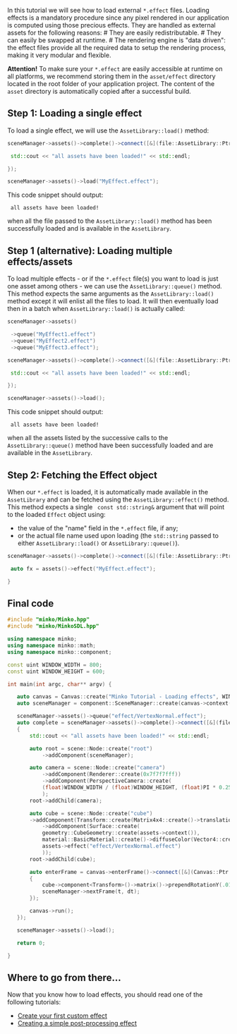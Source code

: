 In this tutorial we will see how to load external `*.effect` files. Loading effects is a mandatory procedure since any pixel rendered in our application is computed using those precious effects. They are handled as external assets for the following reasons: # They are easily redistributable. # They can easily be swapped at runtime. # The rendering engine is "data driven": the effect files provide all the required data to setup the rendering process, making it very modular and flexible.

**Attention!** To make sure your `*.effect` are easily accessible at runtime on all platforms, we recommend storing them in the `asset/effect` directory located in the root folder of your application project. The content of the `asset` directory is automatically copied after a successful build.

Step 1: Loading a single effect
-------------------------------

To load a single effect, we will use the `AssetLibrary::load()` method:

```cpp
sceneManager->assets()->complete()->connect([&](file::AssetLibrary::Ptr assets) {

 std::cout << "all assets have been loaded!" << std::endl;

});

sceneManager->assets()->load("MyEffect.effect"); 
```


This code snippet should output:

```
 all assets have been loaded! 
```


when all the file passed to the `AssetLibrary::load()` method has been successfully loaded and is available in the `AssetLibrary`.

Step 1 (alternative): Loading multiple effects/assets
-----------------------------------------------------

To load multiple effects - or if the `*.effect` file(s) you want to load is just one asset among others - we can use the `AssetLibrary::queue()` method. This method expects the same arguments as the `AssetLibrary::load()` method except it will enlist all the files to load. It will then eventually load then in a batch when `AssetLibrary::load()` is actually called:

```cpp
sceneManager->assets()

 ->queue("MyEffect1.effect")
 ->queue("MyEffect2.effect")
 ->queue("MyEffect3.effect");

sceneManager->assets()->complete()->connect([&](file::AssetLibrary::Ptr assets) {

 std::cout << "all assets have been loaded!" << std::endl;

});

sceneManager->assets()->load(); 
```


This code snippet should output:

```
 all assets have been loaded! 
```


when all the assets listed by the successive calls to the `AssetLibrary::queue()` method have been successfully loaded and are available in the `AssetLibrary`.

Step 2: Fetching the Effect object
----------------------------------

When our `*.effect` is loaded, it is automatically made available in the `AssetLibrary` and can be fetched using the `AssetLibrary::effect()` method. This method expects a single `
const std::string&` argument that will point to the loaded `Effect` object using:

-   the value of the "name" field in the `*.effect` file, if any;
-   or the actual file name used upon loading (the `std::string` passed to either `AssetLibrary::load()` or `AssetLibrary::queue()`).

```cpp
sceneManager->assets()->complete()->connect([&](file::AssetLibrary::Ptr assets) {

 auto fx = assets()->effect("MyEffect.effect");

} 
```


Final code
----------

```cpp
#include "minko/Minko.hpp" 
#include "minko/MinkoSDL.hpp"

using namespace minko; 
using namespace minko::math; 
using namespace minko::component;

const uint WINDOW_WIDTH = 800; 
const uint WINDOW_HEIGHT = 600;

int main(int argc, char** argv) {

   auto canvas = Canvas::create("Minko Tutorial - Loading effects", WINDOW_WIDTH, WINDOW_HEIGHT);
   auto sceneManager = component::SceneManager::create(canvas->context());

   sceneManager->assets()->queue("effect/VertexNormal.effect");
   auto complete = sceneManager->assets()->complete()->connect([&](file::AssetLibrary::Ptr assets)
   {
       std::cout << "all assets have been loaded!" << std::endl;

       auto root = scene::Node::create("root")
           ->addComponent(sceneManager);

       auto camera = scene::Node::create("camera")
           ->addComponent(Renderer::create(0x7f7f7fff))
           ->addComponent(PerspectiveCamera::create(
           (float)WINDOW_WIDTH / (float)WINDOW_HEIGHT, (float)PI * 0.25f, .1f, 1000.f)
           );
       root->addChild(camera);

       auto cube = scene::Node::create("cube")
       ->addComponent(Transform::create(Matrix4x4::create()->translation(0.f, 0.f, -5.f)))
           ->addComponent(Surface::create(
           geometry::CubeGeometry::create(assets->context()),
           material::BasicMaterial::create()->diffuseColor(Vector4::create(0.f, 0.f, 1.f, 1.f)),
           assets->effect("effect/VertexNormal.effect")
           ));
       root->addChild(cube);

       auto enterFrame = canvas->enterFrame()->connect([&](Canvas::Ptr canvas, float t, float dt)
       {
           cube->component<Transform>()->matrix()->prependRotationY(.01f);
           sceneManager->nextFrame(t, dt);
       });

       canvas->run();
   });

   sceneManager->assets()->load();

   return 0;

} 
```


Where to go from there...
-------------------------

Now that you know how to load effects, you should read one of the following tutorials:

-   [Create your first custom effect](../tutorial/17-Creating_a_custom_effect.md)
-   [Creating a simple post-processing effect](../tutorial/22-Creating_a_simple_post-processing_effect.md)

